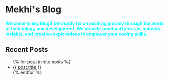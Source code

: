 # Mekhi's Blog 


<span style="color: cyan">**Welcome to my Blog!! Get ready for an exciting journey through the world of technology and development. We provide practical tutorials, industry insights, and creative explorations to empower your coding skills.**</span>


## Recent Posts
<ul>
    {% for post in site.posts %}
        <li>
            <a href="/blog/{{ post.url }}">{{ post.title }}</a>
        </li>
    {% endfor %}
</ul>